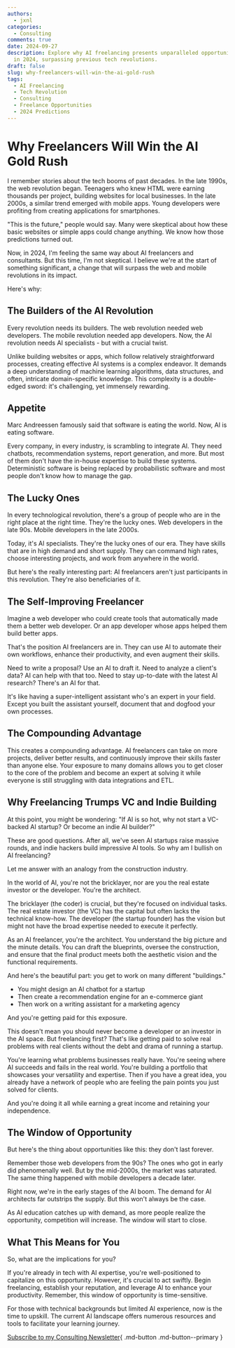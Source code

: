 ```yaml
---
authors:
  - jxnl
categories:
  - Consulting
comments: true
date: 2024-09-27
description: Explore why AI freelancing presents unparalleled opportunities for experts
  in 2024, surpassing previous tech revolutions.
draft: false
slug: why-freelancers-will-win-the-ai-gold-rush
tags:
  - AI Freelancing
  - Tech Revolution
  - Consulting
  - Freelance Opportunities
  - 2024 Predictions
---
```


# Why Freelancers Will Win the AI Gold Rush

I remember stories about the tech booms of past decades. In the late 1990s, the web revolution began. Teenagers who knew HTML were earning thousands per project, building websites for local businesses. In the late 2000s, a similar trend emerged with mobile apps. Young developers were profiting from creating applications for smartphones.

"This is the future," people would say. Many were skeptical about how these basic websites or simple apps could change anything. We know how those predictions turned out.

Now, in 2024, I'm feeling the same way about AI freelancers and consultants. But this time, I'm not skeptical. I believe we're at the start of something significant, a change that will surpass the web and mobile revolutions in its impact.

Here's why:

<!-- more -->

## The Builders of the AI Revolution

Every revolution needs its builders. The web revolution needed web developers. The mobile revolution needed app developers. Now, the AI revolution needs AI specialists - but with a crucial twist.

Unlike building websites or apps, which follow relatively straightforward processes, creating effective AI systems is a complex endeavor. It demands a deep understanding of machine learning algorithms, data structures, and often, intricate domain-specific knowledge. This complexity is a double-edged sword: it's challenging, yet immensely rewarding.

## Appetite

Marc Andreessen famously said that software is eating the world. Now, AI is eating software.

Every company, in every industry, is scrambling to integrate AI. They need chatbots, recommendation systems, report generation, and more. But most of them don't have the in-house expertise to build these systems. Deterministic software is being replaced by probabilistic software and most people don't know how to manage the gap.

## The Lucky Ones

In every technological revolution, there's a group of people who are in the right place at the right time. They're the lucky ones. Web developers in the late 90s. Mobile developers in the late 2000s.

Today, it's AI specialists. They're the lucky ones of our era. They have skills that are in high demand and short supply. They can command high rates, choose interesting projects, and work from anywhere in the world.

But here's the really interesting part: AI freelancers aren't just participants in this revolution. They're also beneficiaries of it.

## The Self-Improving Freelancer

Imagine a web developer who could create tools that automatically made them a better web developer. Or an app developer whose apps helped them build better apps.

That's the position AI freelancers are in. They can use AI to automate their own workflows, enhance their productivity, and even augment their skills.

Need to write a proposal? Use an AI to draft it. Need to analyze a client's data? AI can help with that too. Need to stay up-to-date with the latest AI research? There's an AI for that.

It's like having a super-intelligent assistant who's an expert in your field. Except you built the assistant yourself, document that and dogfood your own processes.

## The Compounding Advantage

This creates a compounding advantage. AI freelancers can take on more projects, deliver better results, and continuously improve their skills faster than anyone else. Your exposure to many domains allows you to get closer to the core of the problem and become an expert at solving it while everyone is still struggling with data integrations and ETL.

## Why Freelancing Trumps VC and Indie Building

At this point, you might be wondering: "If AI is so hot, why not start a VC-backed AI startup? Or become an indie AI builder?"

These are good questions. After all, we've seen AI startups raise massive rounds, and indie hackers build impressive AI tools. So why am I bullish on AI freelancing?

Let me answer with an analogy from the construction industry.

In the world of AI, you're not the bricklayer, nor are you the real estate investor or the developer. You're the architect.

The bricklayer (the coder) is crucial, but they're focused on individual tasks. The real estate investor (the VC) has the capital but often lacks the technical know-how. The developer (the startup founder) has the vision but might not have the broad expertise needed to execute it perfectly.

As an AI freelancer, you're the architect. You understand the big picture and the minute details. You can draft the blueprints, oversee the construction, and ensure that the final product meets both the aesthetic vision and the functional requirements.

And here's the beautiful part: you get to work on many different "buildings."

- You might design an AI chatbot for a startup
- Then create a recommendation engine for an e-commerce giant
- Then work on a writing assistant for a marketing agency

And you're getting paid for this exposure.

This doesn't mean you should never become a developer or an investor in the AI space. But freelancing first? That's like getting paid to solve real problems with real clients without the debt and drama of running a startup.

You're learning what problems businesses really have. You're seeing where AI succeeds and fails in the real world. You're building a portfolio that showcases your versatility and expertise. Then if you have a great idea, you already have a network of people who are feeling the pain points you just solved for clients.

And you're doing it all while earning a great income and retaining your independence.

## The Window of Opportunity

But here's the thing about opportunities like this: they don't last forever.

Remember those web developers from the 90s? The ones who got in early did phenomenally well. But by the mid-2000s, the market was saturated. The same thing happened with mobile developers a decade later.

Right now, we're in the early stages of the AI boom. The demand for AI architects far outstrips the supply. But this won't always be the case.

As AI education catches up with demand, as more people realize the opportunity, competition will increase. The window will start to close.

## What This Means for You

So, what are the implications for you?

If you're already in tech with AI expertise, you're well-positioned to capitalize on this opportunity. However, it's crucial to act swiftly. Begin freelancing, establish your reputation, and leverage AI to enhance your productivity. Remember, this window of opportunity is time-sensitive.

For those with technical backgrounds but limited AI experience, now is the time to upskill. The current AI landscape offers numerous resources and tools to facilitate your learning journey.

[Subscribe to my Consulting Newsletter](https://indieconsulting.podia.com/){ .md-button .md-button--primary }

